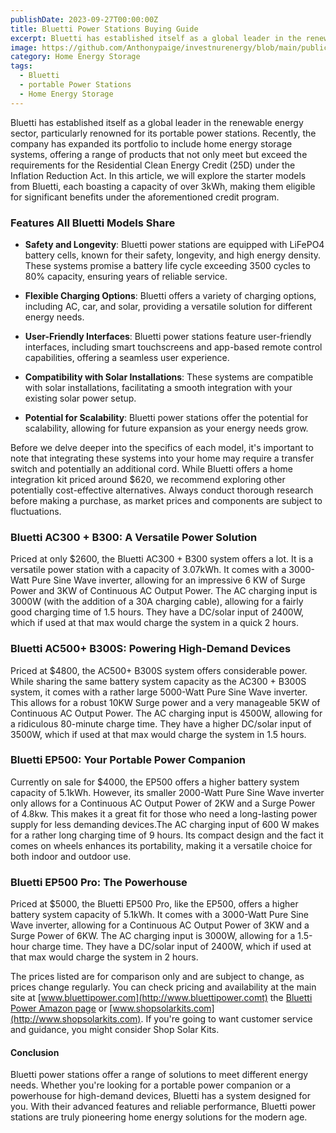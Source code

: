 ```yaml
---
publishDate: 2023-09-27T00:00:00Z
title: Bluetti Power Stations Buying Guide
excerpt: Bluetti has established itself as a global leader in the renewable energy sector, particularly renowned for its portable power stations. Recently, the company has expanded its portfolio to include home energy storage systems.
image: https://github.com/Anthonypaige/investnurenergy/blob/main/public/images/cover-art/HES-5-cover-art.png?raw=true
category: Home Energy Storage
tags:
  - Bluetti
  - portable Power Stations
  - Home Energy Storage
---
```


Bluetti has established itself as a global leader in the renewable energy sector, particularly renowned for its portable power stations. Recently, the company has expanded its portfolio to include home energy storage systems, offering a range of products that not only meet but exceed the requirements for the Residential Clean Energy Credit (25D) under the Inflation Reduction Act. In this article, we will explore the starter models from Bluetti, each boasting a capacity of over 3kWh, making them eligible for significant benefits under the aforementioned credit program.

### **Features All Bluetti Models Share**

- **Safety and Longevity**: Bluetti power stations are equipped with LiFePO4 battery cells, known for their safety, longevity, and high energy density. These systems promise a battery life cycle exceeding 3500 cycles to 80% capacity, ensuring years of reliable service.

- **Flexible Charging Options**: Bluetti offers a variety of charging options, including AC, car, and solar, providing a versatile solution for different energy needs.

- **User-Friendly Interfaces**: Bluetti power stations feature user-friendly interfaces, including smart touchscreens and app-based remote control capabilities, offering a seamless user experience.

- **Compatibility with Solar Installations**: These systems are compatible with solar installations, facilitating a smooth integration with your existing solar power setup.

- **Potential for Scalability**: Bluetti power stations offer the potential for scalability, allowing for future expansion as your energy needs grow.

Before we delve deeper into the specifics of each model, it's important to note that integrating these systems into your home may require a transfer switch and potentially an additional cord. While Bluetti offers a home integration kit priced around $620, we recommend exploring other potentially cost-effective alternatives. Always conduct thorough research before making a purchase, as market prices and components are subject to fluctuations.

### **Bluetti AC300 + B300: A Versatile Power Solution**

Priced at only $2600, the Bluetti AC300 + B300 system offers a lot. It is a versatile power station with a capacity of 3.07kWh. It comes with a 3000-Watt Pure Sine Wave inverter, allowing for an impressive 6 KW of Surge Power and 3KW of Continuous AC Output Power. The AC charging input is 3000W (with the addition of a 30A charging cable), allowing for a fairly good charging time of 1.5 hours. They have a DC/solar input of 2400W, which if used at that max would charge the system in a quick 2 hours.

### **Bluetti AC500+ B300S: Powering High-Demand Devices**

Priced at $4800, the AC500+ B300S system offers considerable power. While sharing the same battery system capacity as the AC300 + B300S system, it comes with a rather large 5000-Watt Pure Sine Wave inverter. This allows for a robust 10KW Surge power and a very manageable 5KW of Continuous AC Output Power. The AC charging input is 4500W, allowing for a ridiculous 80-minute charge time. They have a higher DC/solar input of 3500W, which if used at that max would charge the system in 1.5 hours.

### **Bluetti EP500: Your Portable Power Companion**

Currently on sale for $4000, the EP500 offers a higher battery system capacity of 5.1kWh. However, its smaller 2000-Watt Pure Sine Wave inverter only allows for a Continuous AC Output Power of 2KW and a Surge Power of 4.8kw. This makes it a great fit for those who need a long-lasting power supply for less demanding devices.The AC charging input of 600 W makes for a rather long charging time of 9 hours. Its compact design and the fact it comes on wheels enhances its portability, making it a versatile choice for both indoor and outdoor use.

### **Bluetti EP500 Pro: The Powerhouse**

Priced at $5000, the Bluetti EP500 Pro, like the EP500, offers a higher battery system capacity of 5.1kWh. It comes with a 3000-Watt Pure Sine Wave inverter, allowing for a Continuous AC Output Power of 3KW and a Surge Power of 6KW. The AC charging input is 3000W, allowing for a 1.5-hour charge time. They have a DC/solar input of 2400W, which if used at that max would charge the system in 2 hours.

The prices listed are for comparison only and are subject to change, as prices change regularly. You can check pricing and availability at the main site at [www.bluettipower.com](http://www.bluettipower.comt) the [Bluetti Power Amazon page](https://amzn.to/3LdoWlf) or [www.shopsolarkits.com](http://www.shopsolarkits.com). If you're going to want customer service and guidance, you might consider Shop Solar Kits.

#### **Conclusion**

Bluetti power stations offer a range of solutions to meet different energy needs. Whether you're looking for a portable power companion or a powerhouse for high-demand devices, Bluetti has a system designed for you. With their advanced features and reliable performance, Bluetti power stations are truly pioneering home energy solutions for the modern age.
